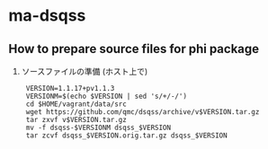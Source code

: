 # ma-dsqss

## How to prepare source files for phi package

1. ソースファイルの準備 (ホスト上で)

        VERSION=1.1.17+pv1.1.3
        VERSIONM=$(echo $VERSION | sed 's/+/-/')
        cd $HOME/vagrant/data/src
        wget https://github.com/qmc/dsqss/archive/v$VERSION.tar.gz
        tar zxvf v$VERSION.tar.gz
        mv -f dsqss-$VERSIONM dsqss_$VERSION
        tar zcvf dsqss_$VERSION.orig.tar.gz dsqss_$VERSION

